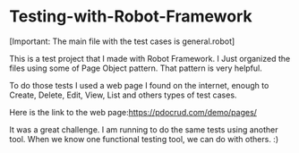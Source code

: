# Testing-with-Robot-Framework
[Important: The main file with the test cases is general.robot]

This is a test project that I made with Robot Framework.
I Just organized the files using some of Page Object pattern. That pattern is very helpful.

To do those tests I used a web page I found on the internet, enough to Create, Delete, Edit, View, List and others types of test cases.

Here is the link to the web page:https://pdocrud.com/demo/pages/

It was a great challenge. I am running to do the same tests using another tool. When we know one functional testing tool, we can do with others. :)

